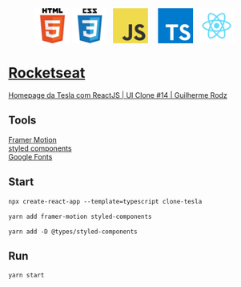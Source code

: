 <div align="center">
    <img src="./readme/logo_html.png" width="70">
    <img src="./readme/logo_css.png" width="70">
    &nbsp;
    <img src="./readme/logo_javascript.png" width="70">
    &nbsp;
    &nbsp;
    <img src="./readme/logo_typescript.png" width="70">
    &nbsp;
    <img src="./readme/logo_react.png" width="70">
</div>

# [Rocketseat](https://rocketseat.com.br/)

[Homepage da Tesla com ReactJS | UI Clone #14 | Guilherme Rodz](https://www.youtube.com/watch?v=Mf4Se4ZGcG8&t=1s)  

## Tools

[Framer Motion](https://www.framer.com/motion/)  
[styled components](https://styled-components.com/)  
[Google Fonts](https://fonts.google.com/)  

## Start

```
npx create-react-app --template=typescript clone-tesla
```

```
yarn add framer-motion styled-components
```

```
yarn add -D @types/styled-components
```

## Run

```
yarn start
```